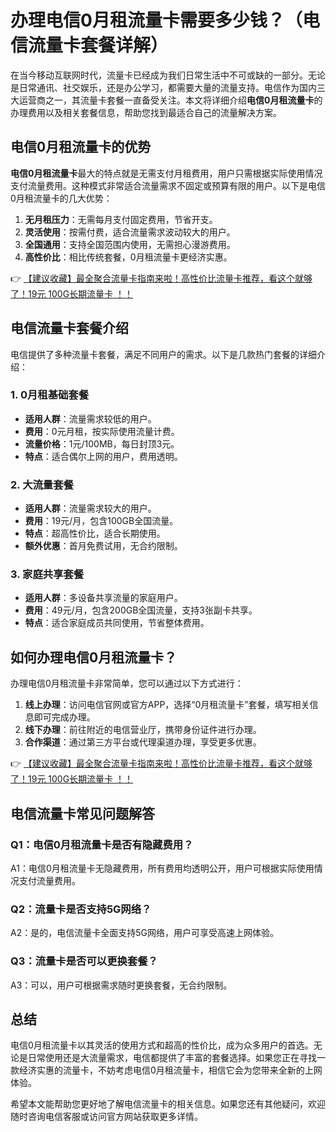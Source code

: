 # 办理电信0月租流量卡需要多少钱？（电信流量卡套餐详解）

在当今移动互联网时代，流量卡已经成为我们日常生活中不可或缺的一部分。无论是日常通讯、社交娱乐，还是办公学习，都需要大量的流量支持。电信作为国内三大运营商之一，其流量卡套餐一直备受关注。本文将详细介绍**电信0月租流量卡**的办理费用以及相关套餐信息，帮助您找到最适合自己的流量解决方案。

## 电信0月租流量卡的优势

**电信0月租流量卡**最大的特点就是无需支付月租费用，用户只需根据实际使用情况支付流量费用。这种模式非常适合流量需求不固定或预算有限的用户。以下是电信0月租流量卡的几大优势：

1. **无月租压力**：无需每月支付固定费用，节省开支。
2. **灵活使用**：按需付费，适合流量需求波动较大的用户。
3. **全国通用**：支持全国范围内使用，无需担心漫游费用。
4. **高性价比**：相比传统套餐，0月租流量卡更经济实惠。

👉 [【建议收藏】最全聚合流量卡指南来啦！高性价比流量卡推荐，看这个就够了！19元 100G长期流量卡 ！！](https://bit.ly/Liuliangka)

## 电信流量卡套餐介绍

电信提供了多种流量卡套餐，满足不同用户的需求。以下是几款热门套餐的详细介绍：

### 1. 0月租基础套餐
- **适用人群**：流量需求较低的用户。
- **费用**：0元月租，按实际使用流量计费。
- **流量价格**：1元/100MB，每日封顶3元。
- **特点**：适合偶尔上网的用户，费用透明。

### 2. 大流量套餐
- **适用人群**：流量需求较大的用户。
- **费用**：19元/月，包含100GB全国流量。
- **特点**：超高性价比，适合长期使用。
- **额外优惠**：首月免费试用，无合约限制。

### 3. 家庭共享套餐
- **适用人群**：多设备共享流量的家庭用户。
- **费用**：49元/月，包含200GB全国流量，支持3张副卡共享。
- **特点**：适合家庭成员共同使用，节省整体费用。

## 如何办理电信0月租流量卡？

办理电信0月租流量卡非常简单，您可以通过以下方式进行：

1. **线上办理**：访问电信官网或官方APP，选择“0月租流量卡”套餐，填写相关信息即可完成办理。
2. **线下办理**：前往附近的电信营业厅，携带身份证件进行办理。
3. **合作渠道**：通过第三方平台或代理渠道办理，享受更多优惠。

👉 [【建议收藏】最全聚合流量卡指南来啦！高性价比流量卡推荐，看这个就够了！19元 100G长期流量卡 ！！](https://bit.ly/Liuliangka)

## 电信流量卡常见问题解答

### Q1：电信0月租流量卡是否有隐藏费用？
A1：电信0月租流量卡无隐藏费用，所有费用均透明公开，用户可根据实际使用情况支付流量费用。

### Q2：流量卡是否支持5G网络？
A2：是的，电信流量卡全面支持5G网络，用户可享受高速上网体验。

### Q3：流量卡是否可以更换套餐？
A3：可以，用户可根据需求随时更换套餐，无合约限制。

## 总结

电信0月租流量卡以其灵活的使用方式和超高的性价比，成为众多用户的首选。无论是日常使用还是大流量需求，电信都提供了丰富的套餐选择。如果您正在寻找一款经济实惠的流量卡，不妨考虑电信0月租流量卡，相信它会为您带来全新的上网体验。

希望本文能帮助您更好地了解电信流量卡的相关信息。如果您还有其他疑问，欢迎随时咨询电信客服或访问官方网站获取更多详情。
